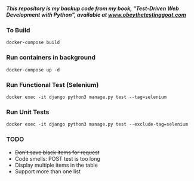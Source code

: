 ##### This repository is my backup code from my book, "Test-Driven Web Development with Python", available at www.obeythetestinggoat.com

### To Build
```
docker-compose build
```

### Run containers in background
```
docker-compose up -d
```

### Run Functional Test (Selenium)
```
docker exec -it django python3 manage.py test --tag=selenium 
```

### Run Unit Tests
```
docker exec -it django python3 manage.py test --exclude-tag=selenium 
```

### TODO

  * ~~Don't save black items for request~~
  * Code smells: POST test is too long
  * Display multiple items in the table
  * Support more than one list

